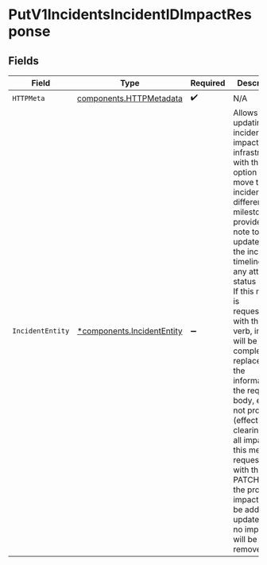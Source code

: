 # PutV1IncidentsIncidentIDImpactResponse


## Fields

| Field                                                                                                                                                                                                                                                                                                                                                                                                                                                                                                                           | Type                                                                                                                                                                                                                                                                                                                                                                                                                                                                                                                            | Required                                                                                                                                                                                                                                                                                                                                                                                                                                                                                                                        | Description                                                                                                                                                                                                                                                                                                                                                                                                                                                                                                                     |
| ------------------------------------------------------------------------------------------------------------------------------------------------------------------------------------------------------------------------------------------------------------------------------------------------------------------------------------------------------------------------------------------------------------------------------------------------------------------------------------------------------------------------------- | ------------------------------------------------------------------------------------------------------------------------------------------------------------------------------------------------------------------------------------------------------------------------------------------------------------------------------------------------------------------------------------------------------------------------------------------------------------------------------------------------------------------------------- | ------------------------------------------------------------------------------------------------------------------------------------------------------------------------------------------------------------------------------------------------------------------------------------------------------------------------------------------------------------------------------------------------------------------------------------------------------------------------------------------------------------------------------- | ------------------------------------------------------------------------------------------------------------------------------------------------------------------------------------------------------------------------------------------------------------------------------------------------------------------------------------------------------------------------------------------------------------------------------------------------------------------------------------------------------------------------------- |
| `HTTPMeta`                                                                                                                                                                                                                                                                                                                                                                                                                                                                                                                      | [components.HTTPMetadata](../../models/components/httpmetadata.md)                                                                                                                                                                                                                                                                                                                                                                                                                                                              | :heavy_check_mark:                                                                                                                                                                                                                                                                                                                                                                                                                                                                                                              | N/A                                                                                                                                                                                                                                                                                                                                                                                                                                                                                                                             |
| `IncidentEntity`                                                                                                                                                                                                                                                                                                                                                                                                                                                                                                                | [*components.IncidentEntity](../../models/components/incidententity.md)                                                                                                                                                                                                                                                                                                                                                                                                                                                         | :heavy_minus_sign:                                                                                                                                                                                                                                                                                                                                                                                                                                                                                                              | Allows updating an incident's impacted infrastructure, with the option to<br/>move the incident into a different milestone and provide a note to update<br/>the incident timeline and any attached status pages. If this method is<br/>requested with the PUT verb, impacts will be completely replaced with the<br/>information in the request body, even if not provided (effectively clearing<br/>all impacts). If this method is requested with the PATCH verb, the provided<br/>impacts will be added or updated, but no impacts will be removed.<br/> |